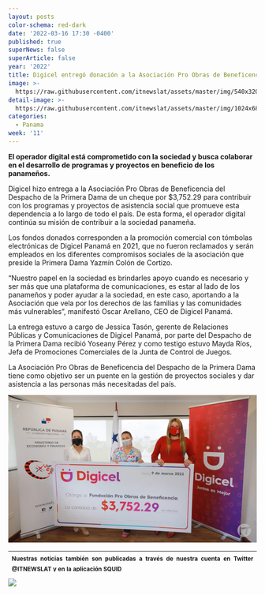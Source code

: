 ```yaml
---
layout: posts
color-schema: red-dark
date: '2022-03-16 17:30 -0400'
published: true
superNews: false
superArticle: false
year: '2022'
title: Digicel entregó donación a la Asociación Pro Obras de Beneficencia
image: >-
  https://raw.githubusercontent.com/itnewslat/assets/master/img/540x320/Donacion-Digicel-p.jpg
detail-image: >-
  https://raw.githubusercontent.com/itnewslat/assets/master/img/1024x680/Donacion-Digicel-g.jpg
categories:
  - Panama
week: '11'
---
```

**El operador digital está comprometido con la sociedad y busca colaborar en el desarrollo de programas y proyectos en beneficio de los panameños.** 
	
Digicel hizo entrega a la Asociación Pro Obras de Beneficencia del Despacho de la Primera Dama de un cheque por $3,752.29 para contribuir con los programas y proyectos de asistencia social que promueve esta dependencia a lo largo de todo el país. De esta forma, el operador digital continúa su misión de contribuir a la sociedad panameña.

Los fondos donados corresponden a la promoción comercial con tómbolas electrónicas de Digicel Panamá en 2021, que no fueron reclamados y serán empleados en los diferentes compromisos sociales de la asociación que preside la Primera Dama Yazmín Colón de Cortizo.

“Nuestro papel en la sociedad es brindarles apoyo cuando es necesario y ser más que una plataforma de comunicaciones, es estar al lado de los panameños y poder ayudar a la sociedad, en este caso, aportando a la Asociación que vela por los derechos de las familias y las comunidades más vulnerables”, manifestó Oscar Arellano, CEO de Digicel Panamá. 

La entrega estuvo a cargo de Jessica Tasón, gerente de Relaciones Públicas y Comunicaciones de Digicel Panamá, por parte del Despacho de la Primera Dama recibió Yoseany Pérez y como testigo estuvo Mayda Ríos, Jefa de Promociones Comerciales de la Junta de Control de Juegos.

La Asociación Pro Obras de Beneficencia del Despacho de la Primera Dama tiene como objetivo ser un puente en la gestión de proyectos sociales y dar asistencia a las personas más necesitadas del país.

![](https://raw.githubusercontent.com/itnewslat/assets/master/img/540x320/Donacion-Digicel-p.jpg)

<table style="height: 42px;" width="569">
<tbody>
<tr>
<td style="text-align: justify;"><sub><strong>Nuestras noticias también son publicadas a través de nuestra cuenta en Twitter <a href="https://twitter.com/itnewslat?lang=es">@ITNEWSLAT</a> y en la aplicación <a href="https://squidapp.co/en/">SQUID</a></strong></sub></td>
</tr>
</tbody>
</table>

<img src="https://tracker.metricool.com/c3po.jpg?hash=56f88a41e39ab42c063cc51676587a04"/>
